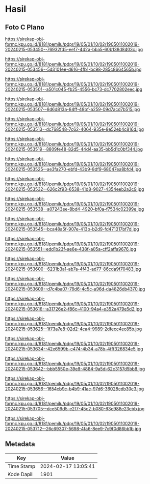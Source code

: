 # Hasil

## Foto C Plano

https://sirekap-obj-formc.kpu.go.id/8181/pemilu/pdpr/19/05/01/10/02/1905011002019-20240215-053450--76932fd5-eef7-442a-bba5-60b138d8403c.jpg

https://sirekap-obj-formc.kpu.go.id/8181/pemilu/pdpr/19/05/01/10/02/1905011002019-20240215-053456--5d3101ee-d616-4fb1-bc98-285c8664565b.jpg

https://sirekap-obj-formc.kpu.go.id/8181/pemilu/pdpr/19/05/01/10/02/1905011002019-20240215-053501--a501c045-fb25-4556-bc73-dc7702802eec.jpg

https://sirekap-obj-formc.kpu.go.id/8181/pemilu/pdpr/19/05/01/10/02/1905011002019-20240215-053507--8d6d813a-84ff-48bf-a259-09d7acd7b515.jpg

https://sirekap-obj-formc.kpu.go.id/8181/pemilu/pdpr/19/05/01/10/02/1905011002019-20240215-053513--dc768548-7c62-4064-935e-8e52eb4c816d.jpg

https://sirekap-obj-formc.kpu.go.id/8181/pemilu/pdpr/19/05/01/10/02/1905011002019-20240215-053519--8809fe48-82d5-44d4-aa35-bb5d1c0bf344.jpg

https://sirekap-obj-formc.kpu.go.id/8181/pemilu/pdpr/19/05/01/10/02/1905011002019-20240215-053525--ae3fa270-ebfd-43b9-8df9-68047ea8bfd4.jpg

https://sirekap-obj-formc.kpu.go.id/8181/pemilu/pdpr/19/05/01/10/02/1905011002019-20240215-053532--626c2f93-6538-41d8-9027-4354eeb2a2c9.jpg

https://sirekap-obj-formc.kpu.go.id/8181/pemilu/pdpr/19/05/01/10/02/1905011002019-20240215-053538--a07243ee-8bd4-4920-bf0a-f7534c02399e.jpg

https://sirekap-obj-formc.kpu.go.id/8181/pemilu/pdpr/19/05/01/10/02/1905011002019-20240215-053545--bca48a5f-907e-413b-b2d9-fd471317bf7d.jpg

https://sirekap-obj-formc.kpu.go.id/8181/pemilu/pdpr/19/05/01/10/02/1905011002019-20240215-053551--edd1b23f-ae6e-438f-a05a-cff2affa9676.jpg

https://sirekap-obj-formc.kpu.go.id/8181/pemilu/pdpr/19/05/01/10/02/1905011002019-20240215-053600--6231b3a1-ab7a-4f43-ad77-86cda9f70483.jpg

https://sirekap-obj-formc.kpu.go.id/8181/pemilu/pdpr/19/05/01/10/02/1905011002019-20240215-053609--d7c4ba07-79d6-4c5c-a96d-da4826db4370.jpg

https://sirekap-obj-formc.kpu.go.id/8181/pemilu/pdpr/19/05/01/10/02/1905011002019-20240215-053616--a31726e2-f86c-4100-94a4-e352a479e5d2.jpg

https://sirekap-obj-formc.kpu.go.id/8181/pemilu/pdpr/19/05/01/10/02/1905011002019-20240215-053625--1f73a7e8-02d2-4ca4-9989-2dfecc4ec85b.jpg

https://sirekap-obj-formc.kpu.go.id/8181/pemilu/pdpr/19/05/01/10/02/1905011002019-20240215-053634--42e6599b-c474-4b34-a78b-4fff326834e5.jpg

https://sirekap-obj-formc.kpu.go.id/8181/pemilu/pdpr/19/05/01/10/02/1905011002019-20240215-053642--bbb5550e-39e8-4884-9a5d-62c3157d5bb8.jpg

https://sirekap-obj-formc.kpu.go.id/8181/pemilu/pdpr/19/05/01/10/02/1905011002019-20240215-053656--1654cb9c-b4b9-41ac-97d6-36028cdb30c3.jpg

https://sirekap-obj-formc.kpu.go.id/8181/pemilu/pdpr/19/05/01/10/02/1905011002019-20240215-053705--dce509d5-e2f7-45c2-b080-63e988e23ebb.jpg

https://sirekap-obj-formc.kpu.go.id/8181/pemilu/pdpr/19/05/01/10/02/1905011002019-20240215-053712--26c69307-5698-4fa6-8ee9-7c9f0d86bb1b.jpg


## Metadata

| Key        | Value               |
| ---------- | ------------------- |
| Time Stamp | 2024-02-17 13:05:41 |
| Kode Dapil | 1901                |



